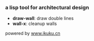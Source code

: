 ### a lisp tool for architectural design

* **draw-wall**: draw double lines  
* **wall-x**: cleanup walls

powered by www.ikuku.cn

